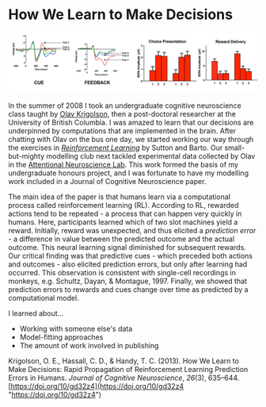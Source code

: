 How We Learn to Make Decisions
==

![ERPs and model predictions](/images/hwmd.png)

In the summer of 2008 I took an undergraduate cognitive neuroscience class taught by [Olav Krigolson](https://www.olavkrigolson.com), then a post-doctoral researcher at the University of British Columbia. I was amazed to learn that our decisions are underpinned by computations that are implemented in the brain. After chatting with Olav on the bus one day, we started working our way through the exercises in [*Reinforcement Learning*](http://incompleteideas.net/book/the-book-2nd.html) by Sutton and Barto. Our small-but-mighty modelling club next tackled experimental data collected by Olav in the [Attentional Neuroscience Lab](https://attention.psych.ubc.ca/). This work formed the basis of my undergraduate honours project, and I was fortunate to have my modelling work included in a Journal of Cognitive Neuroscience paper.

The main idea of the paper is that humans learn via a computational process called reinforcement learning (RL). According to RL, rewarded actions tend to be repeated - a process that can happen very quickly in humans. Here, participants learned which of two slot machines yield a reward. Initially, reward was unexpected, and thus elicited a *prediction error* - a difference in value between the predicted outcome and the actual outcome. This neural learning signal diminished for subsequent rewards. Our critical finding was that predictive cues - which preceded both actions and outcomes - also elicited prediction errors, but only after learning had occurred. This observation is consistent with single-cell recordings in monkeys, e.g. Schultz, Dayan, & Montague, 1997. Finally, we showed that prediction errors to rewards and cues change over time as predicted by a computational model.

I learned about...
* Working with someone else's data
* Model-fitting approaches
* The amount of work involved in publishing

Krigolson, O. E., Hassall, C. D., & Handy, T. C. (2013). How We Learn to Make Decisions: Rapid Propagation of Reinforcement Learning Prediction Errors in Humans. _Journal of Cognitive Neuroscience_, _26_(3), 635–644. [https://doi.org/10/gd32z4](https://doi.org/10/gd32z4 "https://doi.org/10/gd32z4")
